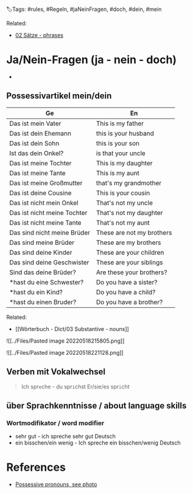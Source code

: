 🏷️Tags: #rules, #Regeln, #jaNeinFragen, #doch, #dein, #mein

Related:
- [02 Sätze - phrases](01%20Sätze%20-%20phrases.md)

# Ja/Nein-Fragen (ja - nein - doch)

- 


## Possessivartikel mein/dein

| Ge                          | En                        |
|-----------------------------|---------------------------|
| Das ist mein Vater          | This is my father         |
| Das ist dein Ehemann        | this is your husband      |
| Das ist dein Sohn           | this is your son          |
| Ist das dein Onkel?         | is that your uncle        |
| Das ist meine Tochter       | This is my daughter       |
| Das ist meine Tante         | This is my aunt           |
| Das ist meine Großmutter    | that's my grandmother     |
| Das ist deine Cousine       | This is your cousin       |
| Das ist nicht mein Onkel    | That's not my uncle       |
| Das ist nicht meine Tochter | That's not my daughter    |
| Das ist nicht meine Tante   | That's not my aunt        |
| Das sind nicht meine Brüder | These are not my brothers |
| Das sind meine Brüder       | These are my brothers     |
| Das sind deine Kinder       | These are your children   |
| Das sind deine Geschwister  | These are your siblings   |
| Sind das deine Brüder?      | Are these your brothers?  |
| *hast du eine Schwester?    | Do you have a sister?     |
| *hast du ein Kind?          | Do you have a child?      |
| *hast du einen Bruder?      | Do you have a brother?    |

Related:
- [[Wörterbuch - Dict/03 Substantive - nouns]]

![[../Files/Pasted image 20220518215805.png]]

![[../Files/Pasted image 20220518221128.png]]

## Verben mit Vokalwechsel

> Ich spr`e`che - du spr`i`chst
> Er/sie/es spr`i`cht

## über Sprachkenntnisse / about language skills
### Wortmodifikator / word modifier

- sehr gut - ich spreche sehr gut Deutsch
- ein bisschen/ein wenig - Ich spreche ein bisschen/wenig Deutsch


# References

- [Possessive pronouns, see photo](https://www.studygermanonline.com/possessive-pronouns-using-mein-and-meine-in-german/)